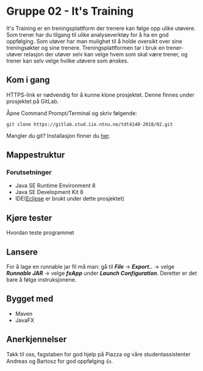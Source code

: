 # Gruppe 02 - It's Training
It's Training er en treningsplattform der trenere kan følge opp ulike utøvere. 
Som trener har du tilgang til ulike analyseverktøy for å ha en god oppfølging.
Som utøver har man mulighet til å holde oversikt over sine treningsøkter og sine trenere. 
Treningsplattformen tar i bruk en trener-utøver relasjon der utøver selv kan velge hvem som skal være trener,
og trener kan selv velge hvilke utøvere som ønskes. 

## Kom i gang
HTTPS-link er nødvendig for å kunne klone prosjektet. Denne finnes under prosjektet på GitLab.

Åpne Command Prompt/Terminal og skriv følgende: 

```
git clone https://gitlab.stud.iie.ntnu.no/tdt4140-2018/02.git
```
Mangler du git? Installasjon finner du [her](https://git-scm.com/book/en/v2/Getting-Started-Installing-Git).

## Mappestruktur

### Forutsetninger
- Java SE Runtime Environment 8
- Java SE Development Kit 8
- IDE([Eclipse](https://www.eclipse.org/downloads/) er brukt under dette prosjektet)


## Kjøre tester 
Hvordan teste programmet

## Lansere
For å lage en runnable jar fil må man: 
gå til **_File_** -> **_Export.._** -> velge **_Runnable JAR_** -> velge **_fxApp_** under **_Launch Configuration_**.
Deretter er det bare å følge instruksjonene. 

## Bygget med
- Maven
- JavaFX

## Anerkjennelser
Takk til oss, fagstaben for god hjelp på Piazza og våre studentassistenter Andreas og Bartosz for god oppfølging :+1:.  